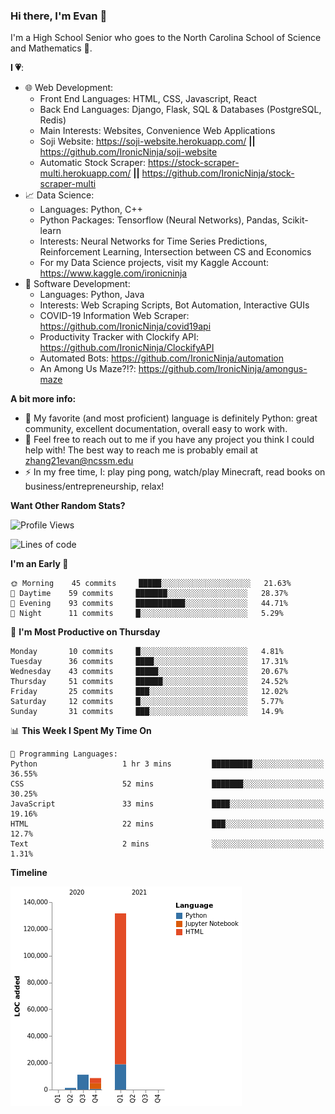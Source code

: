 ### Hi there, I'm Evan 👋

I'm a High School Senior who goes to the North Carolina School of Science and Mathematics 🏫.

**I 💗**:
  - 🌐 Web Development: 
    - Front End Languages: HTML, CSS, Javascript, React
    - Back End Languages: Django, Flask, SQL & Databases (PostgreSQL, Redis)
    - Main Interests: Websites, Convenience Web Applications
    - Soji Website: https://soji-website.herokuapp.com/ **||** https://github.com/IronicNinja/soji-website
    - Automatic Stock Scraper: https://stock-scraper-multi.herokuapp.com/ **||** https://github.com/IronicNinja/stock-scraper-multi
  - 📈 Data Science: 
    - Languages: Python, C++
    - Python Packages: Tensorflow (Neural Networks), Pandas, Scikit-learn
    - Interests: Neural Networks for Time Series Predictions, Reinforcement Learning, Intersection between CS and Economics
    - For my Data Science projects, visit my Kaggle Account: https://www.kaggle.com/ironicninja
  - 🤖 Software Development: 
    - Languages: Python, Java
    - Interests: Web Scraping Scripts, Bot Automation, Interactive GUIs
    - COVID-19 Information Web Scraper: https://github.com/IronicNinja/covid19api
    - Productivity Tracker with Clockify API: https://github.com/IronicNinja/ClockifyAPI
    - Automated Bots: https://github.com/IronicNinja/automation
    - An Among Us Maze?!?: https://github.com/IronicNinja/amongus-maze
  
**A bit more info:**
- 🐍 My favorite (and most proficient) language is definitely Python: great community, excellent documentation, overall easy to work with.
- 👯 Feel free to reach out to me if you have any project you think I could help with! The best way to reach me is probably email at zhang21evan@ncssm.edu
- ⚡ In my free time, I: play ping pong, watch/play Minecraft, read books on business/entrepreneurship, relax!

**Want Other Random Stats?**
<!--START_SECTION:waka-->
![Profile Views](http://img.shields.io/badge/Profile%20Views-1-blue)

![Lines of code](https://img.shields.io/badge/From%20Hello%20World%20I%27ve%20Written-152653%20lines%20of%20code-blue)

**I'm an Early 🐤** 

```text
🌞 Morning    45 commits     █████░░░░░░░░░░░░░░░░░░░░   21.63% 
🌆 Daytime    59 commits     ███████░░░░░░░░░░░░░░░░░░   28.37% 
🌃 Evening    93 commits     ███████████░░░░░░░░░░░░░░   44.71% 
🌙 Night      11 commits     █░░░░░░░░░░░░░░░░░░░░░░░░   5.29%

```
📅 **I'm Most Productive on Thursday** 

```text
Monday       10 commits     █░░░░░░░░░░░░░░░░░░░░░░░░   4.81% 
Tuesday      36 commits     ████░░░░░░░░░░░░░░░░░░░░░   17.31% 
Wednesday    43 commits     █████░░░░░░░░░░░░░░░░░░░░   20.67% 
Thursday     51 commits     ██████░░░░░░░░░░░░░░░░░░░   24.52% 
Friday       25 commits     ███░░░░░░░░░░░░░░░░░░░░░░   12.02% 
Saturday     12 commits     █░░░░░░░░░░░░░░░░░░░░░░░░   5.77% 
Sunday       31 commits     ███░░░░░░░░░░░░░░░░░░░░░░   14.9%

```


📊 **This Week I Spent My Time On** 

```text
💬 Programming Languages: 
Python                   1 hr 3 mins         █████████░░░░░░░░░░░░░░░░   36.55% 
CSS                      52 mins             ███████░░░░░░░░░░░░░░░░░░   30.25% 
JavaScript               33 mins             ████░░░░░░░░░░░░░░░░░░░░░   19.16% 
HTML                     22 mins             ███░░░░░░░░░░░░░░░░░░░░░░   12.7% 
Text                     2 mins              ░░░░░░░░░░░░░░░░░░░░░░░░░   1.31%

```

**Timeline**

![Chart not found](https://raw.githubusercontent.com/IronicNinja/IronicNinja/main/charts/bar_graph.png) 


<!--END_SECTION:waka-->
